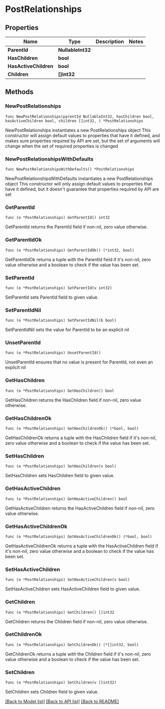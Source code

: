 # PostRelationships

## Properties

Name | Type | Description | Notes
------------ | ------------- | ------------- | -------------
**ParentId** | **NullableInt32** |  | 
**HasChildren** | **bool** |  | 
**HasActiveChildren** | **bool** |  | 
**Children** | **[]int32** |  | 

## Methods

### NewPostRelationships

`func NewPostRelationships(parentId NullableInt32, hasChildren bool, hasActiveChildren bool, children []int32, ) *PostRelationships`

NewPostRelationships instantiates a new PostRelationships object
This constructor will assign default values to properties that have it defined,
and makes sure properties required by API are set, but the set of arguments
will change when the set of required properties is changed

### NewPostRelationshipsWithDefaults

`func NewPostRelationshipsWithDefaults() *PostRelationships`

NewPostRelationshipsWithDefaults instantiates a new PostRelationships object
This constructor will only assign default values to properties that have it defined,
but it doesn't guarantee that properties required by API are set

### GetParentId

`func (o *PostRelationships) GetParentId() int32`

GetParentId returns the ParentId field if non-nil, zero value otherwise.

### GetParentIdOk

`func (o *PostRelationships) GetParentIdOk() (*int32, bool)`

GetParentIdOk returns a tuple with the ParentId field if it's non-nil, zero value otherwise
and a boolean to check if the value has been set.

### SetParentId

`func (o *PostRelationships) SetParentId(v int32)`

SetParentId sets ParentId field to given value.


### SetParentIdNil

`func (o *PostRelationships) SetParentIdNil(b bool)`

 SetParentIdNil sets the value for ParentId to be an explicit nil

### UnsetParentId
`func (o *PostRelationships) UnsetParentId()`

UnsetParentId ensures that no value is present for ParentId, not even an explicit nil
### GetHasChildren

`func (o *PostRelationships) GetHasChildren() bool`

GetHasChildren returns the HasChildren field if non-nil, zero value otherwise.

### GetHasChildrenOk

`func (o *PostRelationships) GetHasChildrenOk() (*bool, bool)`

GetHasChildrenOk returns a tuple with the HasChildren field if it's non-nil, zero value otherwise
and a boolean to check if the value has been set.

### SetHasChildren

`func (o *PostRelationships) SetHasChildren(v bool)`

SetHasChildren sets HasChildren field to given value.


### GetHasActiveChildren

`func (o *PostRelationships) GetHasActiveChildren() bool`

GetHasActiveChildren returns the HasActiveChildren field if non-nil, zero value otherwise.

### GetHasActiveChildrenOk

`func (o *PostRelationships) GetHasActiveChildrenOk() (*bool, bool)`

GetHasActiveChildrenOk returns a tuple with the HasActiveChildren field if it's non-nil, zero value otherwise
and a boolean to check if the value has been set.

### SetHasActiveChildren

`func (o *PostRelationships) SetHasActiveChildren(v bool)`

SetHasActiveChildren sets HasActiveChildren field to given value.


### GetChildren

`func (o *PostRelationships) GetChildren() []int32`

GetChildren returns the Children field if non-nil, zero value otherwise.

### GetChildrenOk

`func (o *PostRelationships) GetChildrenOk() (*[]int32, bool)`

GetChildrenOk returns a tuple with the Children field if it's non-nil, zero value otherwise
and a boolean to check if the value has been set.

### SetChildren

`func (o *PostRelationships) SetChildren(v []int32)`

SetChildren sets Children field to given value.



[[Back to Model list]](../README.md#documentation-for-models) [[Back to API list]](../README.md#documentation-for-api-endpoints) [[Back to README]](../README.md)


